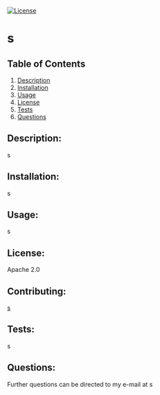 
[![License](https://img.shields.io/badge/License-Apache%202.0-blue.svg)](https://opensource.org/licenses/Apache-2.0)
# s

## Table of Contents

1. [Description](#description)
2. [Installation](#installation)
3. [Usage](#usage)
4. [License](#license)
5. [Tests](#tests)
6. [Questions](#questions)

## Description:
s

## Installation: 
s

## Usage:
s

## License: 
Apache 2.0

## Contributing: 
[s](https://github.com/s)

## Tests: 
s

## Questions: 
 Further questions can be directed to my e-mail at  s
